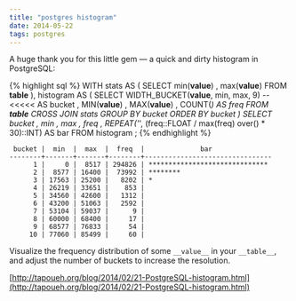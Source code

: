 ```yaml
---
title: "postgres histogram"
date: 2014-05-22
tags: postgres
---
```


A huge thank you for this little gem &mdash; a quick and dirty histogram in PostgreSQL:

{% highlight sql %}
WITH 
stats AS (
  SELECT 
      min(__value__)
    , max(__value__)
  FROM __table__
), 
histogram AS (
  SELECT
    WIDTH_BUCKET(__value__, min, max, 9)  --<<<<<
    AS bucket
  , MIN(__value__)
  , MAX(__value__)
  , COUNT(*) 
    AS freq
  FROM __table__
  CROSS JOIN stats
  GROUP BY bucket
  ORDER BY bucket
)
SELECT 
    bucket
  , min
  , max
  , freq
  , REPEAT('*', (freq::FLOAT / max(freq) over() * 30)::INT) 
    AS bar
FROM histogram
;
{% endhighlight %}

```
 bucket |  min  |  max  |  freq  |              bar
--------+-------+-------+--------+--------------------------------
      1 |     0 |  8517 | 294826 | ******************************
      2 |  8577 | 16400 |  73992 | ********
      3 | 17563 | 25200 |   8202 | *
      4 | 26219 | 33651 |    853 |
      5 | 34560 | 42600 |   1312 |
      6 | 43200 | 51063 |   2592 |
      7 | 53104 | 59037 |      9 |
      8 | 60000 | 68400 |     17 |
      9 | 68577 | 76833 |     54 |
     10 | 77060 | 85499 |     60 |
```

Visualize the frequency distribution of some `__value__` in your `__table__`, and adjust the number of buckets to increase the resolution.

[http://tapoueh.org/blog/2014/02/21-PostgreSQL-histogram.html](http://tapoueh.org/blog/2014/02/21-PostgreSQL-histogram.html)
